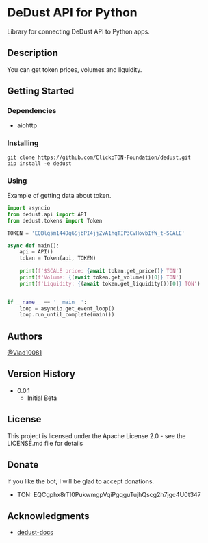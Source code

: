 # DeDust API for Python

Library for connecting DeDust API to Python apps.

## Description

You can get token prices, volumes and liquidity.

## Getting Started

### Dependencies

* aiohttp

### Installing

```
git clone https://github.com/ClickoTON-Foundation/dedust.git
pip install -e dedust
```

### Using

Example of getting data about token.

```python
import asyncio
from dedust.api import API
from dedust.tokens import Token

TOKEN = 'EQBlqsm144Dq6SjbPI4jjZvA1hqTIP3CvHovbIfW_t-SCALE'

async def main():
    api = API()
    token = Token(api, TOKEN)
    
    print(f'$SCALE price: {await token.get_price()} TON')
    print(f'Volume: {(await token.get_volume())[0]} TON')
    print(f'Liquidity: {(await token.get_liquidity())[0]} TON')


if __name__ == '__main__':
    loop = asyncio.get_event_loop()
    loop.run_until_complete(main())
```

## Authors

[@Vlad10081](https://t.me/dalvgames)

## Version History

* 0.0.1
    * Initial Beta

## License

This project is licensed under the Apache License 2.0 - see the LICENSE.md file for details

## Donate

If you like the bot, I will be glad to accept donations.

* TON: EQCgphx8rTI0PukwmgpVqiPgqguTujhQscg2h7jgc4U0t347

## Acknowledgments

* [dedust-docs](https://api.dedust.io)
